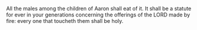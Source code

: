 All the males among the children of Aaron shall eat of it. It shall be a statute for ever in your generations concerning the offerings of the LORD made by fire: every one that toucheth them shall be holy.
